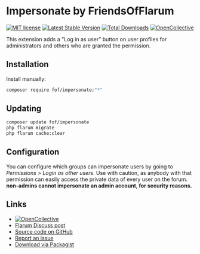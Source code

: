 # Impersonate by FriendsOfFlarum

[![MIT license](https://img.shields.io/badge/license-MIT-blue.svg)](https://github.com/FriendsOfFlarum/impersonate/blob/master/LICENSE.md) [![Latest Stable Version](https://img.shields.io/packagist/v/fof/impersonate.svg)](https://packagist.org/packages/fof/impersonate) [![Total Downloads](https://img.shields.io/packagist/dt/fof/impersonate.svg)](https://packagist.org/packages/fof/impersonate) [![OpenCollective](https://img.shields.io/badge/opencollective-fof-blue.svg)](https://opencollective.com/fof/donate)

This extension adds a "Log in as user" button on user profiles for administrators and others who are granted the permission.

## Installation

Install manually:

```bash
composer require fof/impersonate:"*"
```

## Updating

```bash
composer update fof/impersonate
php flarum migrate
php flarum cache:clear
```

## Configuration

You can configure which groups can impersonate users by going to *Permissions > Login as other users*.
Use with caution, as anybody with that permission can easily access the private data of every user on the forum.
**non-admins cannot impersonate an admin account, for security reasons.**

## Links

- [![OpenCollective](https://img.shields.io/badge/donate-friendsofflarum-44AEE5?style=for-the-badge&logo=open-collective)](https://opencollective.com/fof/donate)
- [Flarum Discuss post](https://discuss.flarum.org/d/9868)
- [Source code on GitHub](https://github.com/FriendsOfFlarum/impersonate)
- [Report an issue](https://github.com/FriendsOfFlarum/issues)
- [Download via Packagist](https://packagist.org/packages/fof/impersonate)
